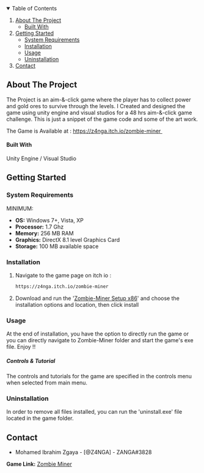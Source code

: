 <!-- TABLE OF CONTENTS -->

<details open="open">
  <summary>Table of Contents</summary>
  <ol>
    <li>
      <a href="#about-the-project">About The Project</a>
      <ul>
        <li><a href="#built-with">Built With</a></li>
      </ul>
    </li>
    <li>
      <a href="#getting-started">Getting Started</a>
      <ul>
        <li><a href="#prerequisites">System Requirements</a></li>
        <li><a href="#installation">Installation</a></li>
        <li><a href="#usage">Usage</a></li>
        <li><a href="#uninstallation">Uninstallation</a></li>
      </ul>
    </li>
    <li><a href="#contact">Contact</a></li>
  </ol>
</details>



<!-- ABOUT THE PROJECT -->

## About The Project

The Project is an aim-&-click game where the player has to collect power and gold ores to survive through the levels. I Created and designed the game using unity engine and visual studios for a 48 hrs aim-&-click game challenge. This is just a snippet of the game code and some of the art work.

The Game is Available at : https://z4nga.itch.io/zombie-miner 

<!-- BUILT WITH -->

#### Built With

Unity Engine / Visual Studio

<!-- GETTING STARTED -->

## Getting Started

<!--  SYSTEM REQUIREMENTS --> 

### System Requirements

MINIMUM:
 - **OS:** Windows 7+, Vista, XP
 - **Processor:** 1.7 Ghz
 - **Memory:** 256 MB RAM
 - **Graphics:** DirectX 8.1 level Graphics Card
 - **Storage:** 100 MB available space


<!-- INSTALLATION -->

### Installation

1. Navigate to the game page on itch io :
   ```bash
   https://z4nga.itch.io/zombie-miner
   ```

2. Download and run the '[Zombie-Miner Setup x86](https://z4nga.itch.io/zombie-miner)' and choose the installation options and location, then click install
   
### Usage

At the end of installation, you have the option to directly run the game or you can directly navigate to Zombie-Miner folder and start the game's exe file. Enjoy !!  


##### Controls & Tutorial

The controls and tutorials for the game are specified in the controls menu when selected from main menu.

### Uninstallation

In order to remove all files installed, you can run the 'uninstall.exe' file located in the game folder.


<!-- CONTACT -->
## Contact

  - Mohamed Ibrahim Zgaya 	    - [@Z4NGA] -  ZANGA#3828


**Game Link:** [Zombie Miner](https://z4nga.itch.io/zombie-miner)


